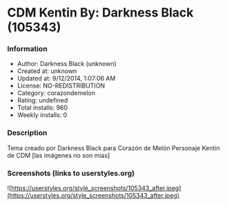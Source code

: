 # CDM Kentin By: Darkness Black (105343)

### Information
- Author: Darkness Black (unknown)
- Created at: unknown
- Updated at: 9/12/2014, 1:07:06 AM
- License: NO-REDISTRIBUTION
- Category: corazondemelon
- Rating: undefined
- Total installs: 960
- Weekly installs: 0


### Description
Tema creado por Darkness Black para Corazón de Melón
Personaje Kentin de CDM
[las imágenes no son mias]


### Screenshots (links to userstyles.org)
![https://userstyles.org/style_screenshots/105343_after.jpeg](https://userstyles.org/style_screenshots/105343_after.jpeg)


